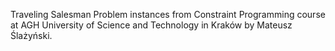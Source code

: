 Traveling Salesman Problem instances from Constraint Programming course at AGH University of Science and Technology in Kraków by Mateusz Ślażyński.